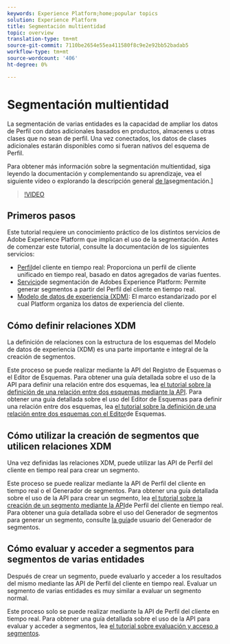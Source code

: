 ```yaml
---
keywords: Experience Platform;home;popular topics
solution: Experience Platform
title: Segmentación multientidad
topic: overview
translation-type: tm+mt
source-git-commit: 7110be2654e55ea411580f8c9e2e92bb52badab5
workflow-type: tm+mt
source-wordcount: '406'
ht-degree: 0%

---
```



# Segmentación multientidad

La segmentación de varias entidades es la capacidad de ampliar los datos de Perfil con datos adicionales basados en productos, almacenes u otras clases que no sean de perfil. Una vez conectados, los datos de clases adicionales estarán disponibles como si fueran nativos del esquema de Perfil.

Para obtener más información sobre la segmentación multientidad, siga leyendo la documentación y complementando su aprendizaje, vea el siguiente vídeo o explorando la descripción general [de la](./home.md)segmentación.]

>[!VIDEO](https://video.tv.adobe.com/v/28947?quality=12&learn=on)

## Primeros pasos

Este tutorial requiere un conocimiento práctico de los distintos servicios de Adobe Experience Platform que implican el uso de la segmentación. Antes de comenzar este tutorial, consulte la documentación de los siguientes servicios:

- [Perfil](../profile/home.md)del cliente en tiempo real: Proporciona un perfil de cliente unificado en tiempo real, basado en datos agregados de varias fuentes.
- [Servicio](./home.md)de segmentación de Adobes Experience Platform: Permite generar segmentos a partir del Perfil del cliente en tiempo real.
- [Modelo de datos de experiencia (XDM)](../xdm/home.md): El marco estandarizado por el cual Platform organiza los datos de experiencia del cliente.

## Cómo definir relaciones XDM

La definición de relaciones con la estructura de los esquemas del Modelo de datos de experiencia (XDM) es una parte importante e integral de la creación de segmentos.

Este proceso se puede realizar mediante la API del Registro de Esquemas o el Editor de Esquemas. Para obtener una guía detallada sobre el uso de la API para definir una relación entre dos esquemas, lea [el tutorial sobre la definición de una relación entre dos esquemas mediante la API](../xdm/tutorials/relationship-api.md). Para obtener una guía detallada sobre el uso del Editor de Esquemas para definir una relación entre dos esquemas, lea [el tutorial sobre la definición de una relación entre dos esquemas con el Editor](../xdm/tutorials/relationship-ui.md)de Esquemas.

## Cómo utilizar la creación de segmentos que utilicen relaciones XDM

Una vez definidas las relaciones XDM, puede utilizar las API de Perfil del cliente en tiempo real para crear un segmento.

Este proceso se puede realizar mediante la API de Perfil del cliente en tiempo real o el Generador de segmentos. Para obtener una guía detallada sobre el uso de la API para crear un segmento, lea [el tutorial sobre la creación de un segmento mediante la API](./tutorials/create-a-segment.md)de Perfil del cliente en tiempo real. Para obtener una guía detallada sobre el uso del Generador de segmentos para generar un segmento, consulte [la guía](./ui/overview.md)de usuario del Generador de segmentos.

## Cómo evaluar y acceder a segmentos para segmentos de varias entidades

Después de crear un segmento, puede evaluarlo y acceder a los resultados del mismo mediante las API de Perfil del cliente en tiempo real. Evaluar un segmento de varias entidades es muy similar a evaluar un segmento normal.

Este proceso solo se puede realizar mediante la API de Perfil del cliente en tiempo real. Para obtener una guía detallada sobre el uso de la API para evaluar y acceder a segmentos, lea [el tutorial sobre evaluación y acceso a segmentos](./tutorials/evaluate-a-segment.md).